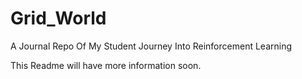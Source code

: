 # Grid_World
A Journal Repo Of My Student Journey Into Reinforcement Learning

This Readme will have more information soon.
